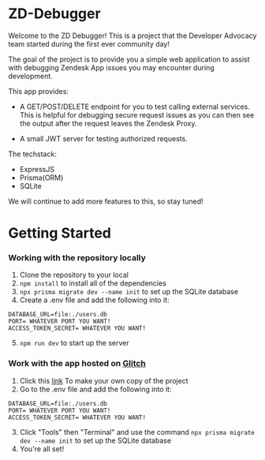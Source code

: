 # ZD-Debugger

Welcome to the ZD Debugger! This is a project that the Developer Advocacy team started during the first ever community day! 

The goal of the project is to provide you a simple web application to assist with debugging Zendesk App issues you may encounter during development. 

This app provides: 

* A GET/POST/DELETE endpoint for you to test calling external services. This is helpful for debugging secure request issues as you can then see the output after the request leaves the Zendesk Proxy.

* A small JWT server for testing authorized requests.

The techstack:

* ExpressJS
* Prisma(ORM)
* SQLite

We will continue to add more features to this, so stay tuned!

# Getting Started

### Working with the repository locally 

1. Clone the repository to your local
2. `npm install` to install all of the dependencies
3. `npx prisma migrate dev --name init` to set up the SQLite database
4. Create a .env file and add the following into it: 
```
DATABASE_URL=file:./users.db
PORT= WHATEVER PORT YOU WANT!
ACCESS_TOKEN_SECRET= WHATEVER YOU WANT!
```
5. `npm run dev` to start up the server

### Work with the app hosted on [Glitch](https://glitch.com)
1. Click this [link]() To make your own copy of the project
2. Go to the .env file and add the following into it: 
```
DATABASE_URL=file:./users.db
PORT= WHATEVER PORT YOU WANT!
ACCESS_TOKEN_SECRET= WHATEVER YOU WANT!
```
3. Click "Tools" then "Terminal" and use the command `npx prisma migrate dev --name init` to set up the SQLite database
4. You're all set! 
